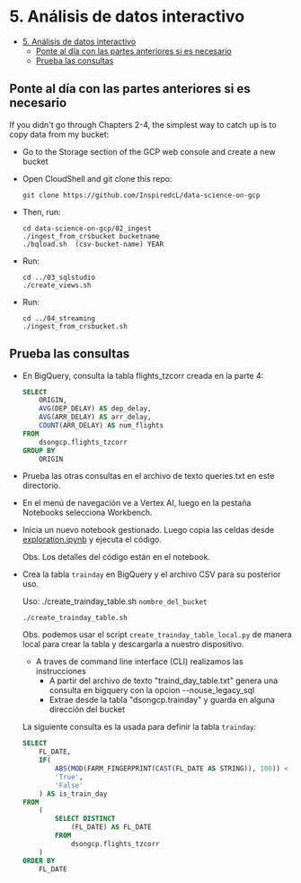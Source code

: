 # 5. Análisis de datos interactivo

- [5. Análisis de datos interactivo](#5-análisis-de-datos-interactivo)
  - [Ponte al día con las partes anteriores si es necesario](#ponte-al-día-con-las-partes-anteriores-si-es-necesario)
  - [Prueba las consultas](#prueba-las-consultas)

## Ponte al día con las partes anteriores si es necesario

If you didn't go through Chapters 2-4, the simplest way to catch up is to copy data from my bucket:

- Go to the Storage section of the GCP web console and create a new bucket
- Open CloudShell and git clone this repo:

  ```SH
  git clone https://github.com/InspiredcL/data-science-on-gcp
  ```

- Then, run:

  ```SH
  cd data-science-on-gcp/02_ingest
  ./ingest_from_crsbucket bucketname
  ./bqload.sh  (csv-bucket-name) YEAR
  ```

- Run:

  ```SH
  cd ../03_sqlstudio
  ./create_views.sh
  ```

- Run:

  ```SH
  cd ../04_streaming
  ./ingest_from_crsbucket.sh
  ```

## Prueba las consultas

- En BigQuery, consulta la tabla flights_tzcorr creada en la parte 4:

  ```SQL
  SELECT
      ORIGIN,
      AVG(DEP_DELAY) AS dep_delay,
      AVG(ARR_DELAY) AS arr_delay,
      COUNT(ARR_DELAY) AS num_flights
  FROM
      dsongcp.flights_tzcorr
  GROUP BY
      ORIGIN
  ```

- Prueba las otras consultas en el archivo de texto queries.txt en este
  directorio.

- En el menú de navegación ve a Vertex AI, luego en la pestaña Notebooks
  selecciona Workbench.

- Inicia un nuevo notebook gestionado.
  Luego copia las celdas desde <a href="exploration.ipynb">exploration.ipynb</a>
  y ejecuta el código.

  Obs. Los detalles del código están en el notebook.

- Crea la tabla `trainday` en BigQuery y el archivo CSV para su posterior uso.

  Uso: ./create_trainday_table.sh `nombre_del_bucket`

  ```SH
  ./create_trainday_table.sh
  ```

  Obs. podemos usar el script `create_trainday_table_local.py` de manera local
  para crear la tabla y descargarla a nuestro dispositivo.

  - A traves de command line interface (CLI) realizamos las instrucciones
    - A partir del archivo de texto "traind_day_table.txt" genera una consulta
      en bigquery con la opcion --nouse_legacy_sql
    - Extrae desde la tabla "dsongcp.trainday" y guarda en alguna dirección del
      bucket

  La siguiente consulta es la usada para definir la tabla `trainday`:

  ```SQL
  SELECT
      FL_DATE,
      IF(
          ABS(MOD(FARM_FINGERPRINT(CAST(FL_DATE AS STRING)), 100)) < 70,
          'True',
          'False'
      ) AS is_train_day
  FROM
      (
          SELECT DISTINCT
              (FL_DATE) AS FL_DATE
          FROM
              dsongcp.flights_tzcorr
      )
  ORDER BY
      FL_DATE
  ```
